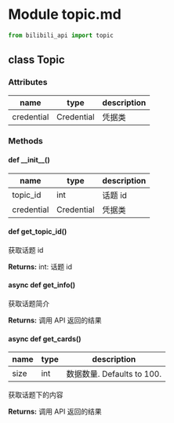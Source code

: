 # Module topic.md

``` python
from bilibili_api import topic
```

## class Topic

### Attributes

| name | type | description |
| - | - | - |
| credential | Credential | 凭据类 |

### Methods

#### def \_\_init\_\_()

| name | type | description |
| - | - | - |
| topic_id | int | 话题 id |
| credential | Credential | 凭据类 |

#### def get_topic_id()

获取话题 id

**Returns:** int: 话题 id

#### async def get_info()

获取话题简介

**Returns:** 调用 API 返回的结果

#### async def get_cards()

| name | type | description |
| - | - | - |
| size | int | 数据数量. Defaults to 100. |

获取话题下的内容

**Returns:** 调用 API 返回的结果
